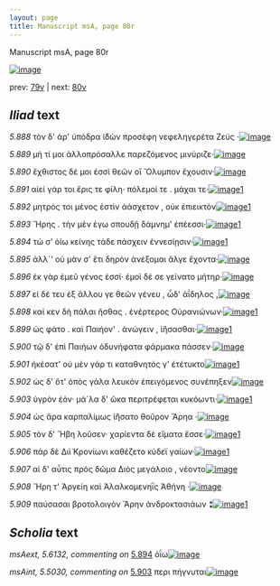 ```yaml
---
layout: page
title: Manuscript msA, page 80r
---
```


Manuscript msA, page 80r

[![image](http://www.homermultitext.org/iipsrv?OBJ=IIP,1.0&FIF=/project/homer/pyramidal/deepzoom/hmt/vaimg/2017a/VA080RN_0081.tif&WID=100&CVT=JPEG)](http://www.homermultitext.org/ict2/?urn=urn:cite2:hmt:vaimg.2017a:VA080RN_0081)

prev:  [79v](../79v) | next:  [80v](../80v)

## *Iliad* text

*5.888* <a id="5.888"/> τὸν δ' άρ' ὑπόδρα ἰ̈δὼν προσέφη νεφεληγερέτα Ζεύς ·[![image](http://www.homermultitext.org/iipsrv?OBJ=IIP,1.0&FIF=/project/homer/pyramidal/deepzoom/hmt/vaimg/2017a/VA080RN_0081.tif&RGN=0.164,0.2089,0.474,0.0413&WID=1000&CVT=JPEG)](http://www.homermultitext.org/ict2/?urn=urn:cite2:hmt:vaimg.2017a:VA080RN_0081@0.164,0.2089,0.474,0.0413)

*5.889* <a id="5.889"/> μή τί μοι ἀλλοπρόσαλλε παρεζόμενος μινύριζε·[![image](http://www.homermultitext.org/iipsrv?OBJ=IIP,1.0&FIF=/project/homer/pyramidal/deepzoom/hmt/vaimg/2017a/VA080RN_0081.tif&RGN=0.168,0.2314,0.454,0.0368&WID=1000&CVT=JPEG)](http://www.homermultitext.org/ict2/?urn=urn:cite2:hmt:vaimg.2017a:VA080RN_0081@0.168,0.2314,0.454,0.0368)

*5.890* <a id="5.890"/> ἔχθιστος δέ μοι ἐσσὶ θεῶν οἳ Ὄλυμπον ἔχουσιν·[![image](http://www.homermultitext.org/iipsrv?OBJ=IIP,1.0&FIF=/project/homer/pyramidal/deepzoom/hmt/vaimg/2017a/VA080RN_0081.tif&RGN=0.172,0.2487,0.378,0.0331&WID=1000&CVT=JPEG)](http://www.homermultitext.org/ict2/?urn=urn:cite2:hmt:vaimg.2017a:VA080RN_0081@0.172,0.2487,0.378,0.0331)

*5.891* <a id="5.891"/> αἰεὶ γάρ τοι ἔρις τε φίλη· πόλεμοί τε . μάχαι τε·[![image](http://www.homermultitext.org/iipsrv?OBJ=IIP,1.0&FIF=/project/homer/pyramidal/deepzoom/hmt/vaimg/2017a/VA080RN_0081.tif&RGN=0.167,0.2667,0.386,0.0376&WID=1000&CVT=JPEG)](http://www.homermultitext.org/ict2/?urn=urn:cite2:hmt:vaimg.2017a:VA080RN_0081@0.167,0.2667,0.386,0.0376)[1](#msA_5.5021)

*5.892* <a id="5.892"/> μητρός τοι μένος ἐστὶν ἀάσχετον , οὐκ ἐπιεικτὸν[![image](http://www.homermultitext.org/iipsrv?OBJ=IIP,1.0&FIF=/project/homer/pyramidal/deepzoom/hmt/vaimg/2017a/VA080RN_0081.tif&RGN=0.171,0.2855,0.413,0.0353&WID=1000&CVT=JPEG)](http://www.homermultitext.org/ict2/?urn=urn:cite2:hmt:vaimg.2017a:VA080RN_0081@0.171,0.2855,0.413,0.0353)[1](#msA_5.5022)

*5.893* <a id="5.893"/> Ἥρης . τὴν μὲν ἐγω 					σπουδῇ δάμνημ' ἐπέεσσι·[![image](http://www.homermultitext.org/iipsrv?OBJ=IIP,1.0&FIF=/project/homer/pyramidal/deepzoom/hmt/vaimg/2017a/VA080RN_0081.tif&RGN=0.168,0.3035,0.413,0.0353&WID=1000&CVT=JPEG)](http://www.homermultitext.org/ict2/?urn=urn:cite2:hmt:vaimg.2017a:VA080RN_0081@0.168,0.3035,0.413,0.0353)[1](#msAim_5.5027)

*5.894* <a id="5.894"/> τώ σ' ὀίω κείνης τάδε πάσχειν ἐννεσίῃσιν·[![image](http://www.homermultitext.org/iipsrv?OBJ=IIP,1.0&FIF=/project/homer/pyramidal/deepzoom/hmt/vaimg/2017a/VA080RN_0081.tif&RGN=0.168,0.3261,0.398,0.0316&WID=1000&CVT=JPEG)](http://www.homermultitext.org/ict2/?urn=urn:cite2:hmt:vaimg.2017a:VA080RN_0081@0.168,0.3261,0.398,0.0316)[1](#msAext_5.6132)

*5.895* <a id="5.895"/> ἀλλ`' οὐ μὰν σ' ἔτι δηρὸν ἀνέξομαι ἄλγε ἔχοντα·[![image](http://www.homermultitext.org/iipsrv?OBJ=IIP,1.0&FIF=/project/homer/pyramidal/deepzoom/hmt/vaimg/2017a/VA080RN_0081.tif&RGN=0.164,0.3449,0.406,0.0338&WID=1000&CVT=JPEG)](http://www.homermultitext.org/ict2/?urn=urn:cite2:hmt:vaimg.2017a:VA080RN_0081@0.164,0.3449,0.406,0.0338)

*5.896* <a id="5.896"/> ἐκ γὰρ ἐμεῦ γένος ἐσσί· ἐμοὶ δέ σε γείνατο μήτηρ·[![image](http://www.homermultitext.org/iipsrv?OBJ=IIP,1.0&FIF=/project/homer/pyramidal/deepzoom/hmt/vaimg/2017a/VA080RN_0081.tif&RGN=0.165,0.3644,0.414,0.0331&WID=1000&CVT=JPEG)](http://www.homermultitext.org/ict2/?urn=urn:cite2:hmt:vaimg.2017a:VA080RN_0081@0.165,0.3644,0.414,0.0331)

*5.897* <a id="5.897"/> εἰ δέ τευ ἐξ ἄλλου γε θεῶν γένευ , ὧδ' ἀΐδηλος ,[![image](http://www.homermultitext.org/iipsrv?OBJ=IIP,1.0&FIF=/project/homer/pyramidal/deepzoom/hmt/vaimg/2017a/VA080RN_0081.tif&RGN=0.165,0.3862,0.414,0.0331&WID=1000&CVT=JPEG)](http://www.homermultitext.org/ict2/?urn=urn:cite2:hmt:vaimg.2017a:VA080RN_0081@0.165,0.3862,0.414,0.0331)

*5.898* <a id="5.898"/> καί κεν δὴ πάλαι ῆσθας . ἐνέρτερος Οὐρανιώνων·[![image](http://www.homermultitext.org/iipsrv?OBJ=IIP,1.0&FIF=/project/homer/pyramidal/deepzoom/hmt/vaimg/2017a/VA080RN_0081.tif&RGN=0.163,0.4005,0.439,0.0361&WID=1000&CVT=JPEG)](http://www.homermultitext.org/ict2/?urn=urn:cite2:hmt:vaimg.2017a:VA080RN_0081@0.163,0.4005,0.439,0.0361)[1](#msA_5.5023)

*5.899* <a id="5.899"/> ὡς φάτο . καὶ Παιήον' . 					ἀνώγειν , ἰ̈ήσασθαι·[![image](http://www.homermultitext.org/iipsrv?OBJ=IIP,1.0&FIF=/project/homer/pyramidal/deepzoom/hmt/vaimg/2017a/VA080RN_0081.tif&RGN=0.158,0.423,0.391,0.0331&WID=1000&CVT=JPEG)](http://www.homermultitext.org/ict2/?urn=urn:cite2:hmt:vaimg.2017a:VA080RN_0081@0.158,0.423,0.391,0.0331)[1](#msA_5.5024)

*5.900* <a id="5.900"/> τῷ δ' ἐπὶ Παιήων 					ὀδυνήφατα φάρμακα πάσσεν·[![image](http://www.homermultitext.org/iipsrv?OBJ=IIP,1.0&FIF=/project/homer/pyramidal/deepzoom/hmt/vaimg/2017a/VA080RN_0081.tif&RGN=0.162,0.4433,0.434,0.0278&WID=1000&CVT=JPEG)](http://www.homermultitext.org/ict2/?urn=urn:cite2:hmt:vaimg.2017a:VA080RN_0081@0.162,0.4433,0.434,0.0278)

*5.901* <a id="5.901"/> ἠκέσατ' οὐ μὲν γάρ τι καταθνητός γ' ἐτέτυκτο[![image](http://www.homermultitext.org/iipsrv?OBJ=IIP,1.0&FIF=/project/homer/pyramidal/deepzoom/hmt/vaimg/2017a/VA080RN_0081.tif&RGN=0.162,0.4628,0.434,0.0278&WID=1000&CVT=JPEG)](http://www.homermultitext.org/ict2/?urn=urn:cite2:hmt:vaimg.2017a:VA080RN_0081@0.162,0.4628,0.434,0.0278)[1](#msAint_5.5029)

*5.902* <a id="5.902"/> ὡς δ' ὅτ' ὀπὸς γάλα λευκὸν ἐπειγόμενος συνέπηξεν[![image](http://www.homermultitext.org/iipsrv?OBJ=IIP,1.0&FIF=/project/homer/pyramidal/deepzoom/hmt/vaimg/2017a/VA080RN_0081.tif&RGN=0.162,0.4801,0.427,0.0361&WID=1000&CVT=JPEG)](http://www.homermultitext.org/ict2/?urn=urn:cite2:hmt:vaimg.2017a:VA080RN_0081@0.162,0.4801,0.427,0.0361)

*5.903* <a id="5.903"/> ὑγρὸν ἐὸν· μά´λα δ' ῶκα περιτρέφεται κυκόωντι·[![image](http://www.homermultitext.org/iipsrv?OBJ=IIP,1.0&FIF=/project/homer/pyramidal/deepzoom/hmt/vaimg/2017a/VA080RN_0081.tif&RGN=0.169,0.4989,0.427,0.0361&WID=1000&CVT=JPEG)](http://www.homermultitext.org/ict2/?urn=urn:cite2:hmt:vaimg.2017a:VA080RN_0081@0.169,0.4989,0.427,0.0361)[1](#msAint_5.5030)

*5.904* <a id="5.904"/> ὡς ἄρα καρπαλίμως ἰ̈ήσατο θοῦρον Ἄρηα ·[![image](http://www.homermultitext.org/iipsrv?OBJ=IIP,1.0&FIF=/project/homer/pyramidal/deepzoom/hmt/vaimg/2017a/VA080RN_0081.tif&RGN=0.163,0.5199,0.42,0.0338&WID=1000&CVT=JPEG)](http://www.homermultitext.org/ict2/?urn=urn:cite2:hmt:vaimg.2017a:VA080RN_0081@0.163,0.5199,0.42,0.0338)

*5.905* <a id="5.905"/> τὸν δ' Ἥβη λοῦσεν· 					χαρίεντα δὲ εἵματα ἕσσε·[![image](http://www.homermultitext.org/iipsrv?OBJ=IIP,1.0&FIF=/project/homer/pyramidal/deepzoom/hmt/vaimg/2017a/VA080RN_0081.tif&RGN=0.16,0.5387,0.42,0.0338&WID=1000&CVT=JPEG)](http://www.homermultitext.org/ict2/?urn=urn:cite2:hmt:vaimg.2017a:VA080RN_0081@0.16,0.5387,0.42,0.0338)[1](#msA_5.5025)

*5.906* <a id="5.906"/> πὰρ δὲ Διὶ̈ Κρονίωνι 					καθέζετο κύδεϊ γαίων·[![image](http://www.homermultitext.org/iipsrv?OBJ=IIP,1.0&FIF=/project/homer/pyramidal/deepzoom/hmt/vaimg/2017a/VA080RN_0081.tif&RGN=0.156,0.5612,0.42,0.0338&WID=1000&CVT=JPEG)](http://www.homermultitext.org/ict2/?urn=urn:cite2:hmt:vaimg.2017a:VA080RN_0081@0.156,0.5612,0.42,0.0338)[1](#msA_5.5026)

*5.907* <a id="5.907"/> αἱ δ' αὖτις πρὸς δῶμα Διὸς μεγάλοιο , νέοντο[![image](http://www.homermultitext.org/iipsrv?OBJ=IIP,1.0&FIF=/project/homer/pyramidal/deepzoom/hmt/vaimg/2017a/VA080RN_0081.tif&RGN=0.158,0.5793,0.398,0.0323&WID=1000&CVT=JPEG)](http://www.homermultitext.org/ict2/?urn=urn:cite2:hmt:vaimg.2017a:VA080RN_0081@0.158,0.5793,0.398,0.0323)

*5.908* <a id="5.908"/> Ἥρη τ' Ἀργείη καὶ Ἀλαλκομενηῒς 						 Ἀθήνη ·[![image](http://www.homermultitext.org/iipsrv?OBJ=IIP,1.0&FIF=/project/homer/pyramidal/deepzoom/hmt/vaimg/2017a/VA080RN_0081.tif&RGN=0.167,0.5995,0.381,0.0308&WID=1000&CVT=JPEG)](http://www.homermultitext.org/ict2/?urn=urn:cite2:hmt:vaimg.2017a:VA080RN_0081@0.167,0.5995,0.381,0.0308)

*5.909* <a id="5.909"/> παύσασαι βροτολοιγὸν Ἄρην ἀνδροκτασιάων ⁑[![image](http://www.homermultitext.org/iipsrv?OBJ=IIP,1.0&FIF=/project/homer/pyramidal/deepzoom/hmt/vaimg/2017a/VA080RN_0081.tif&RGN=0.164,0.6206,0.425,0.0308&WID=1000&CVT=JPEG)](http://www.homermultitext.org/ict2/?urn=urn:cite2:hmt:vaimg.2017a:VA080RN_0081@0.164,0.6206,0.425,0.0308)[1](#msAim_5.5028)

## *Scholia* text

*msAext, 5.6132, commenting on* [5.894](#5.894)  <a id="msAext_5.6132"/> ὀΐω[![image](http://www.homermultitext.org/iipsrv?OBJ=IIP,1.0&FIF=/project/homer/pyramidal/deepzoom/hmt/vaimg/2017a/VA080RN_0081.tif&RGN=0.83308769,0.33305671,0.02984525,0.01936376&WID=1000&CVT=JPEG)](http://www.homermultitext.org/ict2/?urn=urn:cite2:hmt:vaimg.2017a:VA080RN_0081@0.83308769,0.33305671,0.02984525,0.01936376)

*msAint, 5.5030, commenting on* [5.903](#5.903)  <a id="msAint_5.5030"/> περι πήγνυται[![image](http://www.homermultitext.org/iipsrv?OBJ=IIP,1.0&FIF=/project/homer/pyramidal/deepzoom/hmt/vaimg/2017a/VA080RN_0081.tif&RGN=0.09801032,0.50954357,0.07037583,0.01272476&WID=1000&CVT=JPEG)](http://www.homermultitext.org/ict2/?urn=urn:cite2:hmt:vaimg.2017a:VA080RN_0081@0.09801032,0.50954357,0.07037583,0.01272476)